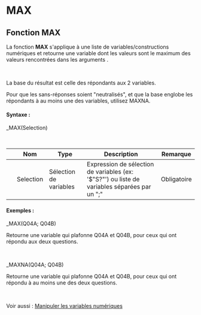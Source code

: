 # MAX

## Fonction MAX

La fonction **MAX** s'applique à une liste de variables/constructions numériques et retourne une variable dont les valeurs sont le maximum des valeurs rencontrées dans les arguments .

&nbsp;

La base du résultat est celle des répondants aux 2 variables.

Pour que les sans-réponses soient "neutralisés", et que la base englobe les répondants à au moins une des variables, utilisez MAXNA.

#### Syntaxe :&nbsp;

\_MAX(Selection)

&nbsp;

| &nbsp; | **Nom** |**Type**|**Description**|**Remarque** |
| --- | --- | --- | --- | --- |
| &nbsp; | Selection | Sélection de variables | Expression de sélection de variables (ex: '$"S?"') ou liste de variables séparées par un ";" | Obligatoire |


#### Exemples :

\_MAX(Q04A; Q04B)

Retourne une variable qui plafonne Q04A et Q04B, pour ceux qui ont répondu aux deux questions.

&nbsp;

\_MAXNA(Q04A; Q04B)

Retourne une variable qui plafonne Q04A et Q04B, pour ceux qui ont répondu à au moins une des deux questions.

&nbsp;

Voir aussi : [Manipuler les variables numériques](<Manipulerlesvariablesnumeriques1.md>)